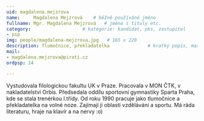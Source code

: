 ```yaml
---
uid: magdalena.mejzrova
name:     Magdalena Mejzrová  	# běžně používáné jméno
fullname: Mgr. Magdalena Mejzrová  	# jméno s tituly etc.
category:                 	# kategorie: kandidat, pks, zastupitel
- psp
img: people/magdalena-mejzrova.jpg   # 165 x 220
description: Tlumočnice, překladatelka            	# kratký popis, max 160 znaků
mail:
- magdalena.mejzrova@pirati.cz
ordpsp: 14

---
```


Vystudovala filologickou fakultu UK v Praze.
Pracovala v MON ČTK, v nakladatelství Orbis.
Předsedala oddílu sportovní gymnastiky Sparta Praha, kde se stala trenérkou I.třídy.
Od roku 1990 pracuje jako tlumočnice a překladatelka na volné noze.
Zajímají ji oblasti vzdělávání a sportu. Má ráda literaturu, hraje na klavír a na nervy :o)